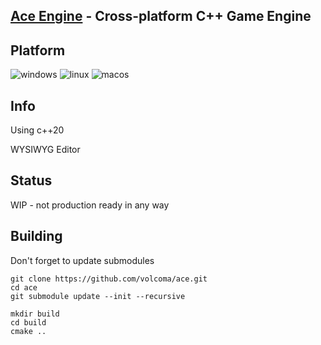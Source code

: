 ## [Ace Engine](https://github.com/volcoma/ace) - Cross-platform C++ Game Engine

## Platform
![windows](https://github.com/volcoma/ace/actions/workflows/windows.yml/badge.svg)
![linux](https://github.com/volcoma/ace/actions/workflows/linux.yml/badge.svg)
![macos](https://github.com/volcoma/ace/actions/workflows/macos.yml/badge.svg)

## Info
Using c++20

WYSIWYG Editor

## Status
WIP - not production ready in any way

## Building
Don't forget to update submodules
```
git clone https://github.com/volcoma/ace.git
cd ace
git submodule update --init --recursive

mkdir build
cd build
cmake ..

```
